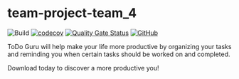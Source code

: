 # team-project-team_4

![Build](https://github.com/mobileappdevhm20/team-project-team_4/workflows/Build/badge.svg)
[![codecov](https://codecov.io/gh/mobileappdevhm20/team-project-team_4/branch/master/graph/badge.svg)](https://codecov.io/gh/mobileappdevhm20/team-project-team_4)
[![Quality Gate Status](https://sonarcloud.io/api/project_badges/measure?project=mobileappdevhm20_team-project-team_4&metric=alert_status)](https://sonarcloud.io/dashboard?id=mobileappdevhm20_team-project-team_4)
[![GitHub](https://img.shields.io/github/license/mobileappdevhm20/team-project-team_4)](https://github.com/mobileappdevhm20/team-project-team_4/blob/master/LICENSE)

ToDo Guru will help make your life more productive by organizing your tasks and reminding you when certain tasks should be worked on and completed.

Download today to discover a more productive you!

